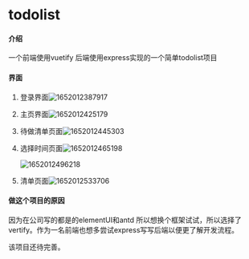 # todolist

#### 介绍
一个前端使用vuetify 后端使用express实现的一个简单todolist项目

#### 界面

1. 登录界面![1652012387917](C:\Users\77089\AppData\Roaming\Typora\typora-user-images\1652012387917.png)

2. 主页界面![1652012425179](C:\Users\77089\AppData\Roaming\Typora\typora-user-images\1652012425179.png)

3. 待做清单页面![1652012445303](C:\Users\77089\AppData\Roaming\Typora\typora-user-images\1652012445303.png)

4. 选择时间页面![1652012465198](C:\Users\77089\AppData\Roaming\Typora\typora-user-images\1652012474828.png)

   ![1652012496218](C:\Users\77089\AppData\Roaming\Typora\typora-user-images\1652012496218.png)

5. 清单页面![1652012533706](C:\Users\77089\AppData\Roaming\Typora\typora-user-images\1652012533706.png)

#### 做这个项目的原因

因为在公司写的都是的elementUI和antd 所以想换个框架试试，所以选择了vertify。作为一名前端也想多尝试express写写后端以便更了解开发流程。

该项目还待完善。